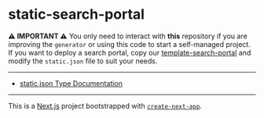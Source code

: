 # static-search-portal

**⚠️ IMPORTANT ⚠️** You only need to interact with **this** repository if you are improving the `generator` or using this code to start a self-managed project. If you want to deploy a search portal, copy our [template-search-portal](https://github.com/globus/template-search-portal) and modify the `static.json` file to suit your needs.

---

- [static.json Type Documentation](/docs/type-aliases/Static.md)

---

This is a [Next.js](https://nextjs.org/) project bootstrapped with [`create-next-app`](https://github.com/vercel/next.js/tree/canary/packages/create-next-app).
